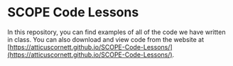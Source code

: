 # SCOPE Code Lessons
In this repository, you can find examples of all of the code we have written in class.
You can also download and view code from the website at [https://atticuscornett.github.io/SCOPE-Code-Lessons/](https://atticuscornett.github.io/SCOPE-Code-Lessons/).
